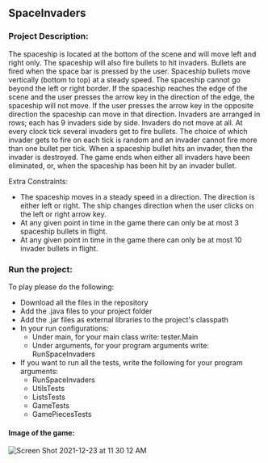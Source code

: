 ## SpaceInvaders

### Project Description:

The spaceship is located at the bottom of the scene and will move left and right only. The spaceship will also fire bullets to hit invaders. Bullets are fired when the space bar is pressed by the user. Spaceship bullets move vertically (bottom to top) at a steady speed. The spaceship cannot go beyond the left or right border. If the spaceship reaches the edge of the scene and the user presses the arrow key in the direction of the edge, the spaceship will not move. If the user presses the arrow key in the opposite direction the spaceship can move in that direction. Invaders are arranged in rows; each has 9 invaders side by side. Invaders do not move at all. At every clock tick several invaders get to fire bullets. The choice of which invader gets to fire on each tick is random and an invader cannot fire more than one bullet per tick. When a spaceship bullet hits an invader, then the invader is destroyed. The game ends when either all invaders have been eliminated, or, when the spaceship has been hit by an invader bullet.

Extra Constraints:

- The spaceship moves in a steady speed in a direction. The direction is either left or right. The ship changes direction when the user clicks on the left or right arrow key.
- At any given point in time in the game there can only be at most 3 spaceship bullets in flight.
- At any given point in time in the game there can only be at most 10 invader bullets in flight.

### Run the project: 

To play please do the following:
- Download all the files in the repository
- Add the .java files to your project folder
- Add the .jar files as external libraries to the project's classpath
- In your run configurations:
  - Under main, for your main class write: tester.Main
  - Under arguments, for your program arguments write: RunSpaceInvaders
- If you want to run all the tests, write the following for your program arguments:
  - RunSpaceInvaders
  - UtilsTests
  - ListsTests
  - GameTests
  - GamePiecesTests

#### Image of the game:
![Screen Shot 2021-12-23 at 11 30 12 AM](https://user-images.githubusercontent.com/89400862/147268138-93e19aa2-3a0f-4af1-a0ef-995124be1a2a.png)

